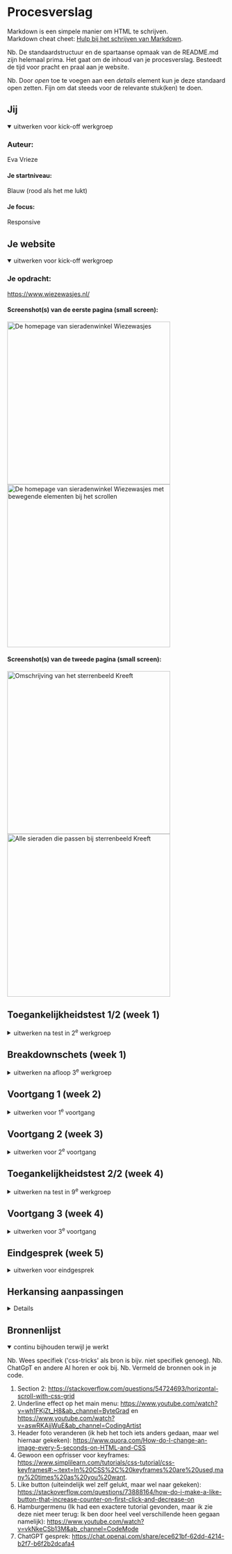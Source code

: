# Procesverslag
Markdown is een simpele manier om HTML te schrijven.  
Markdown cheat cheet: [Hulp bij het schrijven van Markdown](https://github.com/adam-p/markdown-here/wiki/Markdown-Cheatsheet).

Nb. De standaardstructuur en de spartaanse opmaak van de README.md zijn helemaal prima. Het gaat om de inhoud van je procesverslag. Besteedt de tijd voor pracht en praal aan je website.

Nb. Door *open* toe te voegen aan een *details* element kun je deze standaard open zetten. Fijn om dat steeds voor de relevante stuk(ken) te doen.





## Jij

<details open>
  <summary>uitwerken voor kick-off werkgroep</summary>

  ### Auteur:
  Eva Vrieze

  #### Je startniveau:
  Blauw (rood als het me lukt)

  #### Je focus:
  Responsive
 
</details>





## Je website

<details open>
  <summary>uitwerken voor kick-off werkgroep</summary>

  ### Je opdracht:
  https://www.wiezewasjes.nl/

  #### Screenshot(s) van de eerste pagina (small screen): 
  <img src="readme-images/pag1sc1.jpeg" width="375px" alt="De homepage van sieradenwinkel Wiezewasjes">
  <img src="readme-images/pag1sc2.jpeg" width="375px" alt="De homepage van sieradenwinkel Wiezewasjes met bewegende elementen bij het scrollen">

  #### Screenshot(s) van de tweede pagina (small screen):
  <img src="readme-images/pag2sc1.jpeg" width="375px" alt="Omschrijving van het sterrenbeeld Kreeft">
  <img src="readme-images/pag2sc2.jpeg" width="375px" alt="Alle sieraden die passen bij sterrenbeeld Kreeft">
 
</details>



## Toegankelijkheidstest 1/2 (week 1)

<details>
  <summary>uitwerken na test in 2<sup>e</sup> werkgroep</summary>

  ### Bevindingen
  Lijst met je bevindingen die in de test naar voren kwamen:

-Ontzettend veel errors en warnings (300+).
-Code werkt ondanks de errors en warnings wel.
-De site is helemaal niet semantisch correct opgebouwd. Ik ga mijn best doen om dat wel te doen. 
-Deze website is gemaakt met shopify. 
-De website bevat veel decoraties die tijdens het scrollen in beeld komen. 
-Website is best responsive, je ziet plaatjes veranderen van plaats wanneer je telefoon gebruikt en dat is een fijnere ervaring.
-Er heerst goed contrast op de pagina, dus het is prettig leesbaar.

(De tweede toegankelijkheidstest is grotendeels ook gedaan, zie pdf in het zipje)
</details>



## Breakdownschets (week 1)

<details>
  <summary>uitwerken na afloop 3<sup>e</sup> werkgroep</summary>

  ### de hele pagina: 
  Dit was de gehele pagina. De pagina bestaat heeft een navigatie met een submenu dat uitklapt bij de hover. 
  
  <img src="readme-images/breakdownschets.jpeg" width="375px" alt="breakdown van de hele pagina">

  ### dynamisch deel (bijv menu): 
  Ook is er een hamburger menu op een klein formaat (zoals telefoon). Andere onderdelen verdwijnen dan. Ik zal dus veel gebruik moeten maken van, denk ik, display none.

  ### wellicht nog een dynamisch deel (bijv filter): 
  Er zijn meerdere kleine animaties op de website, zoals bijvoorbeeld bij het onderdeel 'Vind je nieuwe lievelings'.

</details>





## Voortgang 1 (week 2)

<details>
  <summary>uitwerken voor 1<sup>e</sup> voortgang</summary>

  ### Stand van zaken
  Ik heb een beginnetje van de website opgezet. Ik moest even inkomen. Ik had wel eerder met flexbox gewerkt maar Grid niet. In theorie snap ik het wel maar in de praktijk vind ik het nog lastig om toe te passen.

<img src="readme-images/screenshotprogress.png" width="375px" alt="progres tot nu toe">
<img src="readme-images/screenshotprogress2" width="375px" alt="progres tot nu toe">



  ### Agenda voor meeting
 Er is geen Agenda gemaakt voor de Meeting. Wel heb ik met Marten gesproken over wat ik nog moest aanpassen.

  ### Verslag van meeting
  hier na afloop snel de uitkomsten van de meeting vastleggen

  - Ik moet vooral letten op hoe ik de items aanspreek. 
  - Geen Divs/classes/Ids
  - Gebruik ook eens grid ipv flexbox
  
  Ik had een hoop werk te doen, want in principe had ik de opdracht een beetje verkeerd begrijpen. De noodzaak van het gebruiken van bestaande veelvoorkomende HTML5-semantische elementen was nog niet doorgedrongen. Ik zal dit aanpassen in de komende weken.
  
  Het belangrijkste deze week is dat ik elementen juist aanspreek en niet onnodig div's, classes en id's gebruik.

</details>






## Voortgang 2 (week 3)

<details>
  <summary>uitwerken voor 2<sup>e</sup> voortgang</summary>

  ### Stand van zaken
  Het lukte mij niet om bolletjes te plaatsen bovenop een foto. Deze bolletjes hebben een transparante overlay die bewegen. Het lukt me maar niet om deze responsive te krijgen. Ook wil ik weten of nu mijn website semantisch correct is en of ik de juiste items aanspreek in mijn css.

  Het is gelukt om op een semantische manier code te schrijven. 


  ### Agenda voor meeting
  Mijn vraag was vooral of mijn html nu semantisch correct is, zodat ik weet dat ik op de goede weg ben. 

  ### Verslag van meeting
  Hier na afloop snel de uitkomsten van de meeting vastleggen
  Ik spreek nu mijn items juist aan. Echter heb ik nog veel te doen; ik loop hierdoor een beetje achter. Verder is het het plan om de website verder responsive te maken en een micro animatie toe te voegen. Dit kan bijvoorbeeld door een hartje te kunnen geven aan een element, wat een microanimatie veroorzaakt op de pagina. 



</details>





## Toegankelijkheidstest 2/2 (week 4)

<details>
  <summary>uitwerken na test in 9<sup>e</sup> werkgroep</summary>

  ### Bevindingen
  Lijst met je bevindingen die in de test naar voren kwamen (geef ook aan wat er verbeterd is):
  - Ik heb een paar warnings, dat komt omdat ik niet overal een alt heb had staan. 
  - Mijn H1 had ik bijvoorbeeld op display: none; staan, omdat ik een H1 op de pagina moest hebben maar deze niet zichtbaar wilde. 
  Dat bleek niet de juiste manier van werken te zijn dus ik heb dit aangepast naar een .sr-only class.  


</details>





## Voortgang 3 (week 4)

<details>
  <summary>uitwerken voor 3<sup>e</sup> voortgang</summary>

  ### Stand van zaken
  Ik dacht grid goed te begrijpen maar ik loop soms toch tegen dingen aan: Ik probeer eigenlijk vanalles 'as I go' en kijk ook tutorials, maar het klikt nog niet echt.

  *Toevoeging:
  Deze week struggelde ik een beetje met code, het lukte mij niet om de puntjes op de 'i' te zetten en ging er dus eigenlijk al vanuit dat ik moest herkansen. 


  ### Agenda voor meeting
  Geen agenda toendertijd gemaakt.


  ### Verslag van meeting
  hier na afloop snel de uitkomsten van de meeting vastleggen

  - Ik had niet zoveel, maar wat ik had was wel goed. 
  - Probeer het responsive te maken
  - Probeer een microanimatie toe te voegen

</details>





## Eindgesprek (week 5)

<details>
  <summary>uitwerken voor eindgesprek</summary>

  ### Je uitkomst - karakteristiek screenshots:
  <img src="readme-images/overlay.png" width="375px" alt="Overlay van bolletjes bovenop een plaatje">
<img src="readme-images/gridgebruiken.png" width="375px" alt="Redelijk responsive grid met mediaqueries">
<img src="readme-images/gridgebruiken.png" width="375px" alt="Redelijk responsive grid met mediaqueries">
<img src="readme-images/screenshotwebsite.png" width="375px" alt="Mijn website lijkt op deze screenshot al best veel op die van Wiezewasjes">


  ### Dit ging goed/Heb ik geleerd: 
  Uiteraard gewone html en gewone css opzetten ging best goed. Ik vond het gebruik van var super handig, omdat je op die manier css heel snel bij verschillende onderdelen kunt toepassen. Ook heb ik geleerd en beseft hoe belangrijk is dat we rekening houden met slechtzienden (en slechthorenden en minderbeperkten)



  ### Dit was lastig/Is niet gelukt:
  Ik heb niet te weinig tijd gehad, maar vanwege een vervelende (opstapeling) van gebeurtenissen had ik eigenlijk geen zin (of eigenlijk: de energie niet) meer om te leren. Ik wil heel graag goed worden hierin en hoop een mooie comeback te maken tijdens de herkansing. Wat is super lastig vond en vind is leren hoe grid werkt: soms denk ik het een beetje te snappen en soms niet. Javascript blijft ook nieuw voor me. *Update na eindgesprek: Ik heb het idee dat ik beiden inmiddels beter begrijp! 

</details>


## Herkansing aanpassingen 

<details>

## Wat was mijn feedback?
Helaas, ik heb het vak niet gehaald. Wel kreeg ik duidelijk te horen wat ik nog moest aanpassen voor een voldoende:
- Werk je verslag bij
- Valideer je website door middel van de validator
- Voeg een micro animatie toe (door bijvoorbeeld een hartje te kunnen geven aan een item)
- Verander 'display: none' aspecten naar een screenreader only class.
- Geef alle a's een alt tag
- Werk verder aan de responsiveness van je website.

### Wat heb ik allemaal gedaan?: 

(Ik heb met de studentenassistente gebeld om kleine issues die ik niet zo snel zag uit te pluizen.)

- UNDERLINE

Ik heb een leuke onderline gecreëerd voor het menu, omdat de echte website dit ook heeft. Dit heb ik gedaan door een tutorial te volgen, maar ik begreep wel wat er gebeurde en paste dit aan naar mijn eigen voorkeuren. Als het ware voeg je een leeg stukje toe (content: '';) dat je relative maakt aan de link zelf, door deze vervolgens te positioneren op de juiste plek, een transition toe te voegen en een opacity van 0 naar 1 krijg je een leuk effect. Deze truc ga ik toevoegen aan mijn eigen portfolio website!

- HAMBURGERMENU

Ik heb nu bij een kleiner formaat scherm een hamburger menu. Dat was opzich redelijk te doen via een @media, het duurde iets langer om door te krijgen hoe ik er nou precies voor zorg dat het hamburgermenu daadwerkelijk uitschuift wanneer ik op het hamburgermenu Icon klik. Dat bleek, na even googlen en youtuber, makkelijker zijn dan ik dacht. Je plaatst het menu als het ware standaard 'uit beeld' door een positie -300px (of iets in die richting) te geven en zegt, door middel van JS, dat wanneer er geklikt wordt deze positionering van -300px verandert naar 0. 

- SUBMENU

Ik heb een submenu gecreëerd. Wel met behulp van ChatGPT, omdat ik javascript soms nog moeilijk vind (Het is vrij nieuw voor me, vergeleken met enkél HTML & CSS). Met alleen :hover display: block kwam ik er niet uit. Ik zal de volledige tekst in de bronnenlijst plaatsen. Ik begrijp in grove lijnen wel wat er gebeurd. Het maakt een event aan (mouseover, dus eigenlijk 'hover'), indien de link inderdaad gehoverd is (dus = true) dan laat je het submenu zien. Ik had gevraagd aan ChatGPT of er een kleine delay op kon, want het viel me op dat ik zodra ik met mijn muis de link dus verlaatte, dat het submenu direct verdween, terwijl ik natuurlijk wel even de tijd wil hebben om daadwerkelijk met mijn muis ook naar het submenu te gaan. Zodra ik dan hover over het submenu, moest het submenu ook blijven staan. Best ingewikkeld bleek, daarom dat toen toch maar de hulplijn had ingeschakeld. 

- RESPONSIVENESS

Ik heb extra @media's aangemaakt om de website meer responsive te maken. Ook heb ik gemerkt dat er soms een tussenfase is, hier heb ik ook geprobeerd rekening mee te houden. Het is eigenlijk heel veel heen en terug gaan, de browser kleiner maken, ect. Werkte iets niet of zag iets er opeens minder mooi uit, dan inspecteerde en editte ik de pagina vanuit daar om te kijken waar het probleem lag. 

- INTERACTIEVE MICRO-ANIMATIE

Ik heb een micro animatie toegevoegd, je kunt nu het hartje aanklikken om je wenslijst te vullen. 
Allereerst moest ik daarvoor een hartje toevoegen aan de artikelen, dit heb ik met flex gedaan maar als ik terugkijk had ik dit, met de kennis die ik heb opgedaan, ook met grid kunnen doen. Toen het hartje eenmaal stond en het (0) stukje ook onderdeel was van de nav, kon ik aan de slag. Ik moest wel even het internet doorzoeken voor antwoorden, maar gelukkig had ik ook al iets vergelijkbaars gedaan bij programmeren vorig jaar. Toen had ik een dress-up game gemaakt, waarbij ik door op items in de kast te klikken het poppetje kon aankleden. Daardoor kwam mijn geheugen ook weer een beetje naar boven; ik moest een event aanmaken bij het klikken op het hartje, wat vervolgens zegt: Als het op het hartje klikt en deze is al aangeklikt (en heeft dus de class), verwijder dan de class en laat de teller naar beneden gaan. Als je op het hartje klikt en deze is nog niét aangeklikt (en heeft dus níet de class ik_ben_aangeklikt) dan geef deze de class ik_ben_aangeklikt en gaat de teller omhoog. 

- Kleine overige animaties

Kleine andere animaties zijn de hero image en de bolletjes bovenop de foto die nu animeren. Dat laatste was nog moeilijker dan gedacht, ik was ontzettend aan het struggles wat betreft de list items die de bolletjes maken. Heel lang bleven ze allebei een opacity hebben van 50%... 

- FOOTER

De footer is inmiddels ook bijgewerkt. Ik heb het grid iets aangepast waardoor de eerst fr iets meer ruimte opneemt voor de tekst. Ook deze heeft @media's zodat het lekker responsive werkt.

Verder heb ik door de gehele pagina ook iets meer extra content toegevoegd. Eerder was er ook een announcement in de header, maar de website heeft deze inmiddels offline gehaald omdat de oktoberactie niet meer geldig is. Deze heb ik toen maar even hidden geplaatst. Ook besloten ze even op het laatste moment nog een extra sectie toe te voegen... deze heb ik daarom ook niet verwerkt in het eindresultaat.

</details>

## Bronnenlijst

<details open>
  <summary>continu bijhouden terwijl je werkt</summary>

  Nb. Wees specifiek ('css-tricks' als bron is bijv. niet specifiek genoeg). 
  Nb. ChatGpT en andere AI horen er ook bij.
  Nb. Vermeld de bronnen ook in je code.

  1. Section 2: https://stackoverflow.com/questions/54724693/horizontal-scroll-with-css-grid
  2. Underline effect op het main menu: https://www.youtube.com/watch?v=wh1FKjZt_H8&ab_channel=ByteGrad en https://www.youtube.com/watch?v=aswRKAjjWuE&ab_channel=CodingArtist
  3. Header foto veranderen (ik heb het toch iets anders gedaan, maar wel hiernaar gekeken): https://www.quora.com/How-do-I-change-an-image-every-5-seconds-on-HTML-and-CSS
  4. Gewoon een opfrisser voor keyframes: https://www.simplilearn.com/tutorials/css-tutorial/css-keyframes#:~:text=In%20CSS%2C%20keyframes%20are%20used,many%20times%20as%20you%20want.
  5. Like button (uiteindelijk wel zelf gelukt, maar wel naar gekeken): https://stackoverflow.com/questions/73888164/how-do-i-make-a-like-button-that-increase-counter-on-first-click-and-decrease-on
  6. Hamburgermenu (Ik had een exactere tutorial gevonden, maar ik zie deze niet meer terug: Ik ben door heel veel verschillende heen gegaan namelijk): https://www.youtube.com/watch?v=vkNkeCSb13M&ab_channel=CodeMode
  7. ChatGPT gesprek: https://chat.openai.com/share/ece621bf-62dd-4214-b2f7-b6f2b2dcafa4




</details>